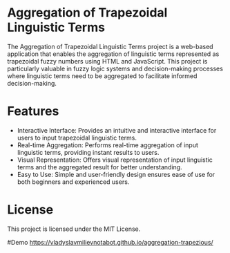 # Aggregation of Trapezoidal Linguistic Terms

The Aggregation of Trapezoidal Linguistic Terms project is a web-based application that enables the aggregation of linguistic terms represented as trapezoidal fuzzy numbers using HTML and JavaScript. This project is particularly valuable in fuzzy logic systems and decision-making processes where linguistic terms need to be aggregated to facilitate informed decision-making.

# Features

- Interactive Interface: Provides an intuitive and interactive interface for users to input trapezoidal linguistic terms.
- Real-time Aggregation: Performs real-time aggregation of input linguistic terms, providing instant results to users.
- Visual Representation: Offers visual representation of input linguistic terms and the aggregated result for better understanding.
- Easy to Use: Simple and user-friendly design ensures ease of use for both beginners and experienced users.
    
# License

This project is licensed under the MIT License.

#Demo
https://vladyslavmilievnotabot.github.io/aggregation-trapezious/
